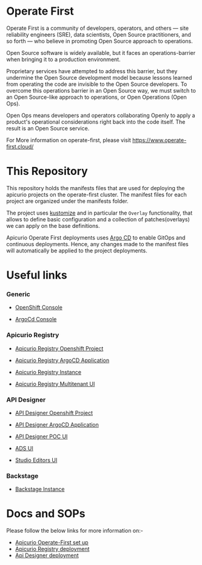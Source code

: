 # Operate First
Operate First is a community of developers, operators, and others — site reliability engineers (SRE), data scientists, Open Source practitioners, and so forth — who believe in promoting Open Source approach to operations.

Open Source software is widely available, but it faces an operations-barrier when bringing it to a production environment.

Proprietary services have attempted to address this barrier, but they undermine the Open Source development model because lessons learned from operating the code are invisible to the Open Source developers.
To overcome this operations barrier in an Open Source way, we must switch to an Open Source-like approach to operations, or Open Operations (Open Ops).

Open Ops means developers and operators collaborating Openly to apply a product's operational considerations right back into the code itself. The result is an Open Source service.

For More information on operate-first, please visit https://www.operate-first.cloud/


# This Repository
This repository holds the manifests files that are used for deploying the apicurio projects on the operate-first cluster. The manifest files for each project are organized under the manifests folder.

The project uses [kustomize](https://kubernetes.io/docs/tasks/manage-kubernetes-objects/kustomization/) and in particular the `Overlay` functionality, that allows to define basic configuration and a collection of patches(overlays) we can apply on the base definitions.

Apicurio Operate First deployments uses [Argo CD](https://argo-cd.readthedocs.io/en/stable/) to enable GitOps and continuous deployments. Hence, any changes made to the manifest files will automatically be applied to the project deployments.

# Useful links

### Generic 
- [OpenShift Console](https://console-openshift-console.apps.smaug.na.operate-first.cloud/)

- [ArgoCd Console](https://argocd.operate-first.cloud/applications)


### Apicurio Registry

- [Apicurio Registry Openshift Project](https://console-openshift-console.apps.smaug.na.operate-first.cloud/k8s/cluster/projects/apicurio-apicurio-registry)

- [Apicurio Registry ArgoCD Application](https://argocd.operate-first.cloud/applications/registry-smaug?resource=)

- [Apicurio Registry Instance](https://apicurio-registry-rhaf-apicurio-registry.apps.dev-eng-ocp4-mas.dev.3sca.net/)

- [Apicurio Registry Multitenant UI](http://apicurio-registry-mt-ui-mt-apicurio-apicurio-registry.apps.smaug.na.operate-first.cloud/)

### API Designer

- [API Designer Openshift Project](https://console-openshift-console.apps.smaug.na.operate-first.cloud/k8s/cluster/projects/api-designer)

- [API Designer ArgoCD Application](https://argocd.operate-first.cloud/applications/api-designer-smaug?resource=)

- [API Designer POC UI](https://api-designer-poc.apps.smaug.na.operate-first.cloud/)

- [ADS UI](https://ads-ui.apps.smaug.na.operate-first.cloud/)

- [Studio Editors UI](https://studio-editors.apps.smaug.na.operate-first.cloud/?demo)

### Backstage

- [Backstage Instance](https://backstage-rhaf-apicurio-registry.apps.dev-eng-ocp4-mas.dev.3sca.net/)
  
# Docs and SOPs
Please follow the below links for more information on:-
- [Apicurio Operate-First set up](docs/apicurio-operate-first-setup.md)
- [Apicurio Registry deployment](docs/registry-deployment.md)
- [Api Designer deployment](docs/api-designer-deployment.md)

